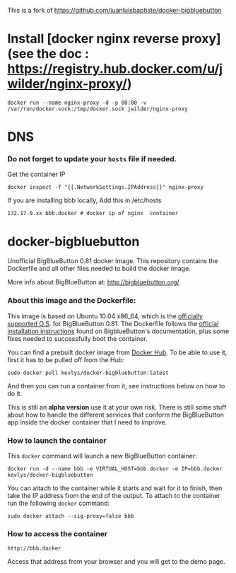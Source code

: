 
This is a fork of https://github.com/juanluisbaptiste/docker-bigbluebutton

# Install [docker nginx reverse proxy](see the doc : https://registry.hub.docker.com/u/jwilder/nginx-proxy/)

    docker run --name nginx-proxy -d -p 80:80 -v /var/run/docker.sock:/tmp/docker.sock jwilder/nginx-proxy

# DNS

### Do not forget to update your `hosts` file if needed.
Get the container IP

    docker inspect -f "{{.NetworkSettings.IPAddress}}" nginx-proxy
    
If you are installing bbb locally, Add this in /etc/hosts

    172.17.0.xx bbb.docker # docker ip of nginx  container


# docker-bigbluebutton

Unofficial BigBlueButton 0.81 docker image. This repository contains the Dockerfile and all other files needed to build the docker image. 

More info about BigBlueButton at: http://bigbluebutton.org/


### About this image and the Dockerfile:

This image is based on Ubuntu 10.04 x86_64, which is the [officially supported O.S](https://code.google.com/p/bigbluebutton/wiki/InstallationUbuntu#Before_You_Install). for BigBlueButton 0.81. The Dockerfile follows the [official installation instructions](https://code.google.com/p/bigbluebutton/wiki/InstallationUbuntu#Installing_BigBlueButton_0.81) found on BigblueButton's documentation, plus some fixes needed to successfully boot the container. 

You can find a prebuilt docker image from [Docker Hub](https://registry.hub.docker.com/u/juanluisbaptiste/bigbluebutton/). To be able to use it, first it has to be pulled off from the Hub:

    sudo docker pull kevlys/docker-bigbluebutton:latest
  
And then you can run a container from it, see instructions below on how to do it.

This is still an **alpha version** use it at your own risk. There is still some stuff about how to handle the different services that conform the BigBlueButton app inside the docker container that I need to improve.

### How to launch the container
This `docker` command will launch a new BigBlueButton container:

    docker run -d --name bbb -e VIRTUAL_HOST=bbb.docker -e IP=bbb.docker kevlys/docker-bigbluebutton
    
You can attach to the container while it starts and wait for it to finish, then take the IP address from the end of the output. To attach to the container run the following `docker` command:

    sudo docker attach --sig-proxy=false bbb
    
### How to access the container

    http://bbb.docker

Access that address from your browser and you will get to the demo page.
